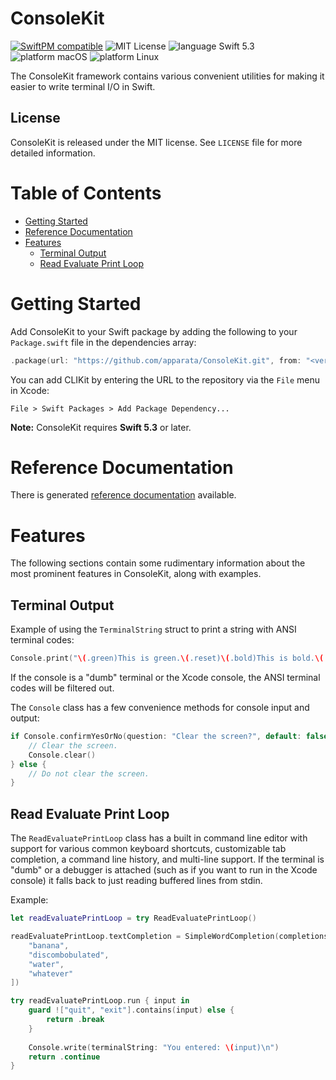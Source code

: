 # ConsoleKit

[![SwiftPM compatible](https://img.shields.io/badge/SwiftPM-compatible-4BC51D.svg?style=flat)](https://swift.org/package-manager/) ![MIT License](https://img.shields.io/badge/license-MIT-blue.svg) ![language Swift 5.3](https://img.shields.io/badge/language-Swift%205.3-orange.svg) ![platform macOS](https://img.shields.io/badge/platform-macOS-lightgrey.svg) ![platform Linux](https://img.shields.io/badge/platform-Linux-lightgrey.svg)

The ConsoleKit framework contains various convenient utilities for making it easier to write
terminal I/O in Swift.

## License

ConsoleKit is released under the MIT license. See `LICENSE` file for more detailed information.

# Table of Contents

- [Getting Started](#getting-started)
- [Reference Documentation](#reference-documentation)
- [Features](#features)
  - [Terminal Output](#terminal-output)
  - [Read Evaluate Print Loop](#read-evaluate-print-loop)

# Getting Started

Add ConsoleKit to your Swift package by adding the following to your `Package.swift` file in
the dependencies array:

```swift
.package(url: "https://github.com/apparata/ConsoleKit.git", from: "<version>")
```
You can add CLIKit by entering the URL to the repository via the `File` menu in Xcode:

```
File > Swift Packages > Add Package Dependency...
```

**Note:** ConsoleKit requires **Swift 5.3** or later.

# Reference Documentation

There is generated [reference documentation](https://apparata.github.io/ConsoleKit/) available.

# Features

The following sections contain some rudimentary information about the most prominent
features in ConsoleKit, along with examples.

## Terminal Output

Example of using the `TerminalString` struct to print a string with ANSI terminal codes:

```swift
Console.print("\(.green)This is green.\(.reset)\(.bold)This is bold.\(.reset)")
```

If the console is a "dumb" terminal or the Xcode console, the ANSI terminal codes will be
filtered out.

The `Console` class has a few convenience methods for console input and output:

```swift
if Console.confirmYesOrNo(question: "Clear the screen?", default: false) {
    // Clear the screen.
    Console.clear()
} else {
    // Do not clear the screen.
}
```

## Read Evaluate Print Loop

The `ReadEvaluatePrintLoop` class has a built in command line editor with support for
various common keyboard shortcuts, customizable tab completion, a command line
history, and multi-line support. If the terminal is "dumb" or a debugger is attached
(such as if you want to run in the Xcode console) it falls back to just reading buffered lines
from stdin.

Example:

```swift
let readEvaluatePrintLoop = try ReadEvaluatePrintLoop()

readEvaluatePrintLoop.textCompletion = SimpleWordCompletion(completions: [
    "banana",
    "discombobulated",
    "water",
    "whatever"
])

try readEvaluatePrintLoop.run { input in
    guard !["quit", "exit"].contains(input) else {
        return .break
    }
    
    Console.write(terminalString: "You entered: \(input)\n")
    return .continue
}
```

